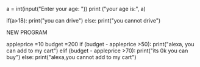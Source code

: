 a = int(input("Enter your age: "))
print ("your age is:", a)

if(a>18):
    print("you can drive")
else:
   print("you cannot drive")

 NEW PROGRAM

 appleprice =10
budget =200
if (budget - appleprice >50):
   print("alexa, you can add to my cart")
elif (budget - appleprice >70):
 print("its 0k you can buy")
else:
        print("alexa,you cannot add to my cart")


 
